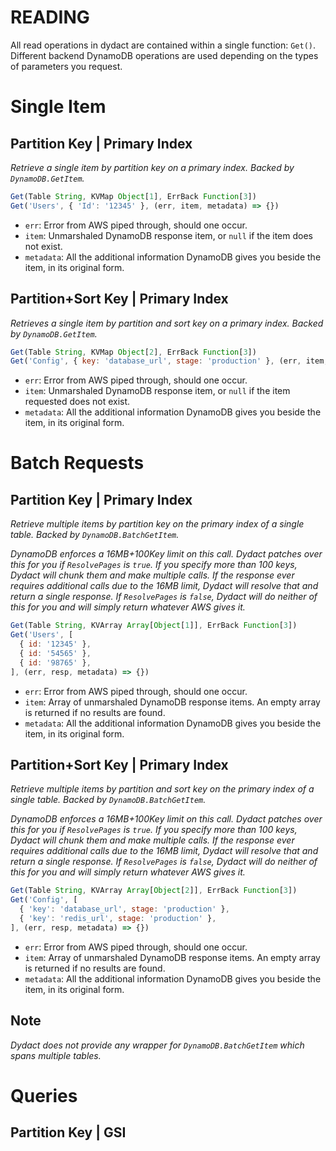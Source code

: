# READING

All read operations in dydact are contained within a single function: `Get()`. 
Different backend DynamoDB operations are used depending on the types of parameters you request. 

# Single Item

## Partition Key | Primary Index

_Retrieve a single item by partition key on a primary index. Backed by `DynamoDB.GetItem`._

```js
Get(Table String, KVMap Object[1], ErrBack Function[3])
Get('Users', { 'Id': '12345' }, (err, item, metadata) => {})
```

- `err`: Error from AWS piped through, should one occur.
- `item`: Unmarshaled DynamoDB response item, or `null` if the item does not exist.
- `metadata`: All the additional information DynamoDB gives you beside the item, in its original form.

## Partition+Sort Key | Primary Index

_Retrieves a single item by partition and sort key on a primary index. Backed by `DynamoDB.GetItem`._

```js
Get(Table String, KVMap Object[2], ErrBack Function[3])
Get('Config', { key: 'database_url', stage: 'production' }, (err, item, metadata) => {})
```

- `err`: Error from AWS piped through, should one occur.
- `item`: Unmarshaled DynamoDB response item, or `null` if the item requested does not exist.
- `metadata`: All the additional information DynamoDB gives you beside the item, in its original form.

# Batch Requests

## Partition Key | Primary Index

_Retrieve multiple items by partition key on the primary index of a single table. Backed by `DynamoDB.BatchGetItem`._

_DynamoDB enforces a 16MB+100Key limit on this call. Dydact patches over this for you if `ResolvePages` is `true`. If you specify more than 100 keys, Dydact will chunk them and make multiple calls. If the response ever requires additional calls due to the 16MB limit, Dydact will resolve that and return a single response. If `ResolvePages` is `false`, Dydact will do neither of this for you and will simply return whatever AWS gives it._

```js
Get(Table String, KVArray Array[Object[1]], ErrBack Function[3])
Get('Users', [
  { id: '12345' },
  { id: '54565' },
  { id: '98765' },
], (err, resp, metadata) => {})
```

- `err`: Error from AWS piped through, should one occur.
- `item`: Array of unmarshaled DynamoDB response items. An empty array is returned if no results are found.
- `metadata`: All the additional information DynamoDB gives you beside the item, in its original form.

## Partition+Sort Key | Primary Index 

_Retrieve multiple items by partition and sort key on the primary index of a single table. Backed by `DynamoDB.BatchGetItem`._

_DynamoDB enforces a 16MB+100Key limit on this call. Dydact patches over this for you if `ResolvePages` is `true`. If you specify more than 100 keys, Dydact will chunk them and make multiple calls. If the response ever requires additional calls due to the 16MB limit, Dydact will resolve that and return a single response. If `ResolvePages` is `false`, Dydact will do neither of this for you and will simply return whatever AWS gives it._

```js
Get(Table String, KVArray Array[Object[2]], ErrBack Function[3])
Get('Config', [
  { 'key': 'database_url', stage: 'production' },
  { 'key': 'redis_url', stage: 'production' },
], (err, resp, metadata) => {})
```

- `err`: Error from AWS piped through, should one occur.
- `item`: Array of unmarshaled DynamoDB response items. An empty array is returned if no results are found.
- `metadata`: All the additional information DynamoDB gives you beside the item, in its original form.

## Note

_Dydact does not provide any wrapper for `DynamoDB.BatchGetItem` which spans multiple tables._

# Queries

## Partition Key | GSI

